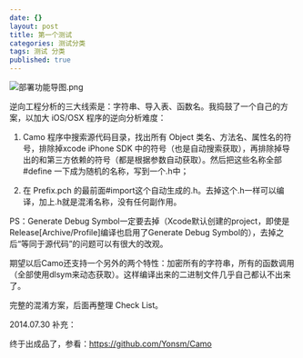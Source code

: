 ```yaml
---
date: {}
layout: post
title: 第一个测试
categories: 测试分类
tags: 测试 分类
published: true
---
```



![部署功能导图.png]({{site.baseurl}}/_posts/部署功能导图.png)

逆向工程分析的三大线索是：字符串、导入表、函数名。我捣鼓了一个自己的方案，以加大 iOS/OSX 程序的逆向分析难度：

1. Camo 程序中搜索源代码目录，找出所有 Object 类名、方法名、属性名的符号，排除掉xcode iPhone SDK 中的符号（也是自动搜索获取），再排除掉导出的和第三方依赖的符号（都是根据参数自动获取）。然后把这些名称全部#define 一下成为随机的名称，写到一个.h中；

2. 在 Prefix.pch 的最前面#import这个自动生成的.h。去掉这个.h一样可以编译，加上.h就是混淆名称，没有任何副作用。


PS：Generate Debug Symbol一定要去掉（Xcode默认创建的project，即使是Release[Archive/Profile]编译也启用了Generate Debug Symbol的），去掉之后“等同于源代码”的问题可以有很大的改观。

期望以后Camo还支持一个另外的两个特性：加密所有的字符串，所有的函数调用（全部使用dlsym来动态获取）。这样编译出来的二进制文件几乎自己都认不出来了。

完整的混淆方案，后面再整理 Check List。


2014.07.30 补充：

终于出成品了，参看：<https://github.com/Yonsm/Camo>
